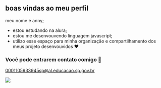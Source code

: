## boas vindas ao meu perfil

meu nome é anny;

- estou estudando na alura;
- estou me desenvouvendo linguagem javascript;
- utilizo esse espaço para minha organização e compartilhamento dos meus projeto desenvouvidos
  ❤️

 ###  Você pode entrarem contato comigo 🥰

  0001105933945sp@al.educacao.sp.gov.br
  
  ![](https://media1.tenor.com/m/3d87UtCwBD4AAAAC/saturday-happy-weekend.gif)
  
